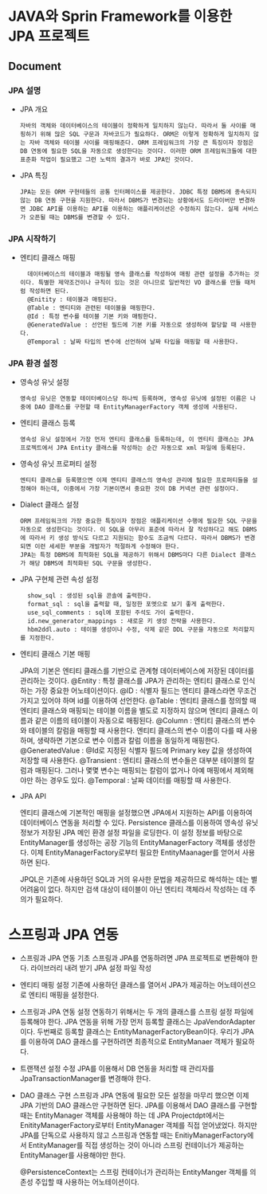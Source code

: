 # JAVA와 Sprin Framework를 이용한 JPA 프로젝트

## Document

### JPA 설명

-   JPA 개요

        자바의 객체와 데이터베이스의 테이블이 정확하게 일치하지 않는다. 따라서 둘 사이를 매핑하기 위해 많은 SQL 구문과 자바코드가 필요하다. ORM은 이렇게 정확하게 일치하지 않는 자바 객체와 테이블 사이를 매핑해준다. ORM 프레임워크의 가장 큰 특징이자 장점은 DB 연동에 필요한 SQL을 자동으로 생성한다는 것이다. 이러한 ORM 프레임워크들에 대한 표준화 작업이 필요했고 그런 노력의 결과가 바로 JPA인 것이다.

-   JPA 특징

        JPA는 모든 ORM 구현테들의 공통 인터페이스를 제공한다. JDBC 특정 DBMS에 종속되지 않는 DB 연동 구현을 지원한다. 따라서 DBMS가 변경되는 상황에서도 드라이버만 변경하면 JDBC API를 이용하는 API를 이용하는 애플리케이션은 수정하지 않는다. 실제 서비스가 오픈될 때는 DBMS를 변경할 수 있다.


### JPA 시작하기 

- 엔티티 클래스 매핑  

        데이터베이스의 테이블과 매핑될 영속 클래스를 작성하여 매핑 관련 설정을 추가하는 것이다. 특별한 제약조건이나 규칙이 있는 것은 아니므로 일반적인 VO 클래스를 만들 때처럼 작성하면 된다. 
        @Enitity : 테이블과 매핑된다.
        @Table : 엔티티와 관련된 테이블을 매핑한다.
        @Id : 특정 변수를 테이블 기본 키와 매핑한다.
        @GeneratedValue : 선언된 필드에 기본 키를 자동으로 생성하여 할당할 때 사용한다.
        @Temporal : 날짜 타입의 변수에 선언하여 날짜 타입을 매핑할 때 사용한다.

### JPA 환경 설정

-   영속성 유닛 설정

        영속성 유닛은 연동할 테이터베이스당 하나씩 등록하며, 영속성 유닛에 설정된 이름은 나중에 DAO 클래스를 구현할 때 EntityManagerFactory 객체 생성에 사용된다.
        

-   엔티티 클래스 등록

        영속성 유닛 설정에서 가장 먼저 엔티티 클래스를 등록하는데, 이 엔티티 클래스는 JPA 프로젝트에서 JPA Entity 클래스를 작성하는 순간 자동으로 xml 파일에 등록된다. 

-   영속성 유닛 프로퍼티 설정

        엔티티 클래스를 등록했으면 이제 엔티티 클래스의 영속성 관리에 필요한 프로퍼티들을 설정해야 하는데, 이중에서 가장 기본이면서 중요한 것이 DB 커넥션 관련 설정이다. 

-   Dialect 클래스 설정

        ORM 프레임워크의 가장 중요한 특징이자 장점은 애플리케이션 수행에 필요한 SQL 구문을 자동으로 생성한다는 것이다. 이 SQL을 아무리 표준에 따라서 잘 작성하다고 해도 DBMS에 따라서 키 생성 방식도 다르고 지원되는 함수도 조금씩 다르다. 따라서 DBMS가 변경되면 이런 세세한 부분을 개발자가 적절하게 수정해야 한다.
        JPA는 특정 DBMS에 최적화된 SQL을 제공하기 위해서 DBMS마다 다른 Dialect 클래스가 해당 DBMS에 최적화된 SQL 구문을 생성한다.

- JPA 구현체 관련 속성 설정

		show_sql : 생성된 sql을 콘솔에 출력한다.
		format_sql : sql을 출력할 때, 일정한 포멧으로 보기 좋게 출력한다.
		use_sql_comments : sql에 포함된 주석도 가이 출력한다.
		id.new_generator_mappings : 새로운 키 생성 전략을 사용한다.
		hbm2ddl.auto : 테이블 생성이나 수정, 삭제 같은 DDL 구문을 자동으로 처리할지를 지정한다.
		
- 엔티티 클래스 기본 매핑

	JPA의 기본은 엔티티 클래스를 기반으로 관계형 데이터베이스에 저장된 데이터를 관리하는 것이다.
	@Entity : 특정 클래스를 JPA가 관리하는 엔티티 클래스로 인식하는 가장 중요한 어노테이션이다.
	@ID : 식별자 필드는 엔티티 클래스라면 무조건 가지고 있어야 하며 id를 이용하여 선언한다.
	@Table : 엔티티 클래스를 정의할 때 엔티티 클래스와 매핑되는 테이블 이름을 별도로 지정하지 않으며 엔티티 클래스 이름과 같은 이름의 테이블이 자동으로 매핑된다.
	@Column : 엔티티 클래스의 변수와 테이블의 칼럼을 매핑할 때 사용한다. 엔티티 클래스의 변수 이름이 다를 때 사용하며, 생략하면 기본으로 변수 이름과 칼럼 이름을 동일하게 매핑한다.
	@GeneratedValue : @Id로 지정된 식별자 필드에 Primary key 값을 생성하여 저장할 때 사용한다.
	@Transient : 엔티티 클래스의 변수들은 대부분 테이블의 칼럼과 매핑된다. 그러나 몇몇 변수는 매핑되는 칼럼이 없거나 아예 매핑에서 제외해야만 하는 경우도 있다.
	@Temporal : 날짜 데이터를 매핑할 때 사용한다. 

- JPA API

	엔티티 클래스에 기본적인 매핑을 설정했으면 JPA에서 지원하는 API를 이용하여 데이터베이스 연동을 처리할 수 있다.
		Persistence 클래스를 이용하여 영속성 유닛 정보가 저장된 JPA 메인 환경 설정 파일을 로딩한다.
		이 설정 정보를 바탕으로 EntityManager를 생성하는 공장 기능의 EntityManagerFactory 객체를 생성한다.
		이제 EntityManagerFactory로부터 필요한 EntityMaanager를 얻어서 사용하면 된다.
	
	JPQL은 기존에 사용하던 SQL과 거의 유사한 문법을 제공하므로 해석하는 데는 별 어려움이 없다. 하지만 검색 대상이 테이블이 아닌 엔티티 객체라서 작성하는 데 주의가 필요하다.


# 스프링과 JPA 연동

- 스프링과 JPA 연동 기초
	스프링과 JPA를 연동하려면 JPA 프로젝트로 변환해야 한다.
	라이브러리 내려 받기
	JPA 설정 파일 작성

- 엔티티 매핑 설정
	기존에 사용하던 클래스를 열어서 JPA가 제공하는 어노테이션으로 엔티티 매핑을 설정한다.

- 스프링과 JPA 연동 설정
	연동하기 위해서는 두 개의 클래스를 스프링 설정 파일에 <BEAN> 등록해야 한다.
	JPA 연동을 위해 가장 먼저 등록할 클래스는 JpaVendorAdapter이다.
	두번째로 등록할 클래스는 EntityManagerFactoryBean이다.
	우리가 JPA를 이용하여 DAO 클래스를 구현하려면 최종적으로 EntityManaer 객체가 필요하다.

- 트랜잭션 설정 수정
	JPA를 이용해서 DB 연동을 처리할 때 관리자를 JpaTransactionManager를 변경해야 한다.

- DAO 클래스 구현
	스프링과 JPA 연동에 필요한 모든 설정을 마무리 했으면 이제 JPA 기반의 DAO 클래스만 구현하면 된다.
	JPA를 이용해서 DAO 클래스를 구현할 때는 EntityManager 객체를 사용해야 하는 데 JPA Projectdpt에서는 EnitityManagerFactory로부터 EntityManager 객체를 직접 얻어냈었다.
	하지만 JPA를 단독으로 사용하지 않고 스프링과 연동할 때는 EnitiyManagerFactory에서 EntityManager를 직접 생성하는 것이 아니라 스프링 컨테이너가 제공하는 EntityManager를 사용해야만 한다.

	@PersistenceContext는 스프링 컨테이너가 관리하는 EntityManger 객체를 의존성 주입할 때 사용하는 어노테이션이다.
